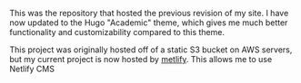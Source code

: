 This was the repository that hosted the previous revision of my site. I have now updated to the Hugo "Academic" theme, 
which gives me much better functionality and customizability compared to this theme. 

This project was originally hosted off of a static S3 bucket on AWS servers, but my current project is now hosted by [metlify][netlify.app]. This allows me to use Netlify CMS

[netlify.app]: https://netlify.app
